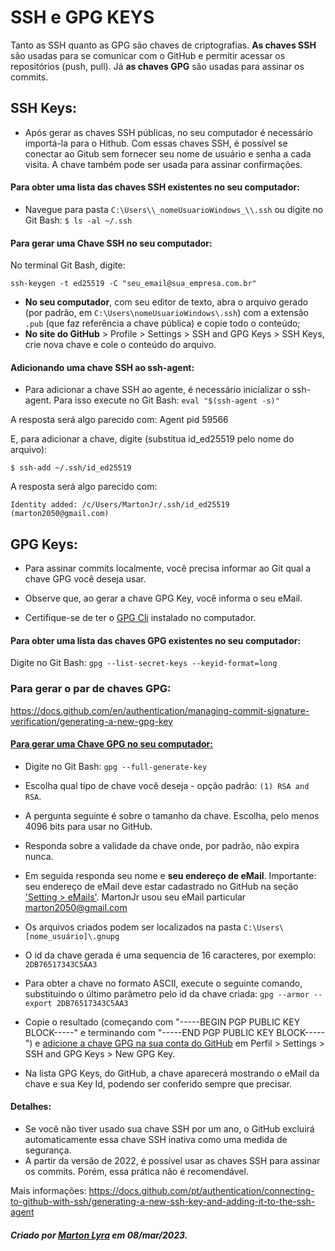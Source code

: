 # SSH e GPG KEYS

Tanto as SSH quanto as GPG são chaves de criptografias. 
**As chaves SSH** são usadas para se comunicar com o GitHub e permitir acessar os repositórios (push, pull).
Já **as chaves GPG** são usadas para assinar os commits. 


## SSH Keys:



- Após gerar as chaves SSH públicas, no seu computador é necessário importá-la para o Hithub. Com essas chaves SSH, é possível se conectar ao Gitub sem fornecer seu nome de usuário e senha a cada visita. A chave também pode ser usada para assinar confirmações.


#### Para obter uma lista das chaves SSH existentes no seu computador:

- Navegue para pasta `C:\Users\\_nomeUsuarioWindows_\\.ssh`
ou digite no Git Bash:
`$ ls -al ~/.ssh`


#### Para gerar uma Chave SSH no seu computador:

No terminal Git Bash, digite:

`ssh-keygen -t ed25519 -C "seu_email@sua_empresa.com.br"`

- **No seu computador**, com seu editor de texto, abra o arquivo gerado (por padrão, em `C:\Users\nomeUsuarioWindows\.ssh`) com a extensão `.pub` (que faz referência a chave pública) e copie todo o conteúdo;
- **No site do GitHub** > Profile > Settings > SSH and GPG Keys > SSH Keys, crie nova chave e cole o conteúdo do arquivo.


#### Adicionando uma chave SSH ao ssh-agent:

- Para adicionar a chave SSH ao agente, é necessário inicializar o ssh-agent. Para isso execute no Git Bash:
`eval "$(ssh-agent -s)"`

A resposta será algo parecido com:
Agent pid 59566

E, para adicionar a chave, digite (substitua id_ed25519 pelo nome do arquivo):

`$ ssh-add ~/.ssh/id_ed25519`

A resposta será algo parecido com:

`Identity added: /c/Users/MartonJr/.ssh/id_ed25519 (marton2050@gmail.com)`



## GPG Keys:

- Para assinar commits localmente, você precisa informar ao Git qual a chave GPG você deseja usar.

- Observe que, ao gerar a chave GPG Key, você informa o seu eMail. 

- Certifique-se de ter o [GPG Cli](https://www.gnupg.org/download/) instalado no computador.

#### Para obter uma lista das chaves GPG existentes no seu computador:

Digite no Git Bash:
`gpg --list-secret-keys --keyid-format=long`


### Para gerar o par de chaves GPG:

https://docs.github.com/en/authentication/managing-commit-signature-verification/generating-a-new-gpg-key






#### [Para gerar uma Chave GPG no seu computador:](https://docs.github.com/en/authentication/managing-commit-signature-verification/generating-a-new-gpg-key)

- Digite no Git Bash:
`gpg --full-generate-key`

- Escolha qual tipo de chave você deseja - opção padrão: `(1) RSA and RSA`.

- A pergunta seguinte é sobre o tamanho da chave. Escolha, pelo menos 4096 bits para usar no GitHub.

- Responda sobre a validade da chave onde, por padrão, não expira nunca.

- Em seguida responda seu nome e **seu endereço de eMail**. Importante: seu endereço de eMail deve estar cadastrado no GitHub na seção ['Setting > eMails'](https://github.com/settings/emails). MartonJr usou seu eMail particular marton2050@gmail.com

- Os arquivos criados podem ser localizados na pasta `C:\Users\[nome_usuário]\.gnupg`

- O id da chave gerada é uma sequencia de 16 caracteres, por exemplo: `2DB76517343C5AA3`

- Para obter a chave no formato ASCII, execute o seguinte comando, substituindo o último parâmetro pelo id da chave criada:
`gpg --armor --export 2DB76517343C5AA3`

- Copie o resultado (começando com "-----BEGIN PGP PUBLIC KEY BLOCK-----" e terminando com "-----END PGP PUBLIC KEY BLOCK-----") e [adicione a chave GPG na sua conta do GitHub](https://github.com/settings/keys) em Perfil > Settings > SSH and GPG Keys > New GPG Key.

- Na lista GPG Keys, do GitHub, a chave aparecerá mostrando o eMail da chave e sua Key Id, podendo ser conferido sempre que precisar.

#### Detalhes:

- Se você não tiver usado sua chave SSH por um ano, o GitHub excluirá automaticamente essa chave SSH inativa como uma medida de segurança.
- A partir da versão de 2022, é possível usar as chaves SSH para assinar os commits. Porém, essa prática não é recomendável.




Mais informações:
https://docs.github.com/pt/authentication/connecting-to-github-with-ssh/generating-a-new-ssh-key-and-adding-it-to-the-ssh-agent



##### Criado por [Marton Lyra](https://github.com/MartonLyra) em 08/mar/2023.